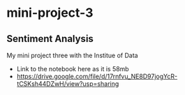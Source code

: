 # mini-project-3
## Sentiment Analysis
My mini project three with the Institue of Data

- Link to the notebook here as it is 58mb
- https://drive.google.com/file/d/17rnfvu_NE8D97jogYcR-tCSKsh44DZwH/view?usp=sharing
